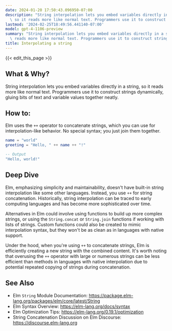 ```yaml
---
date: 2024-01-20 17:50:43.096950-07:00
description: "String interpolation lets you embed variables directly in a string,\
  \ so it reads more like normal text. Programmers use it to construct strings\u2026"
lastmod: '2024-02-25T18:49:56.441140-07:00'
model: gpt-4-1106-preview
summary: "String interpolation lets you embed variables directly in a string, so it\
  \ reads more like normal text. Programmers use it to construct strings\u2026"
title: Interpolating a string
---
```


{{< edit_this_page >}}

## What & Why?

String interpolation lets you embed variables directly in a string, so it reads more like normal text. Programmers use it to construct strings dynamically, gluing bits of text and variable values together neatly.

## How to:

Elm uses the `++` operator to concatenate strings, which you can use for interpolation-like behavior. No special syntax; you just join them together.

```Elm
name = "world"
greeting = "Hello, " ++ name ++ "!"

-- Output
"Hello, world!"
```

## Deep Dive

Elm, emphasizing simplicity and maintainability, doesn't have built-in string interpolation like some other languages. Instead, you use `++` for string concatenation. Historically, string interpolation can be traced to early computing languages and has become more sophisticated over time. 

Alternatives in Elm could involve using functions to build up more complex strings, or using the `String.concat` or `String.join` functions if working with lists of strings. Custom functions could also be created to mimic interpolation syntax, but they won't be as clean as in languages with native support.

Under the hood, when you're using `++` to concatenate strings, Elm is efficiently creating a new string with the combined content. It's worth noting that overusing the `++` operator with large or numerous strings can be less efficient than methods in languages with native interpolation due to potential repeated copying of strings during concatenation.

## See Also

- Elm `String` Module Documentation: https://package.elm-lang.org/packages/elm/core/latest/String
- Elm Syntax Overview: https://elm-lang.org/docs/syntax
- Elm Optimization Tips: https://elm-lang.org/0.19.1/optimization
- String Concatenation Discussion on Elm Discourse: https://discourse.elm-lang.org
